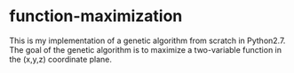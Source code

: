 # function-maximization
This is my implementation of a genetic algorithm from scratch in Python2.7. The goal of the genetic algorithm is to maximize a two-variable function in the (x,y,z) coordinate plane.
